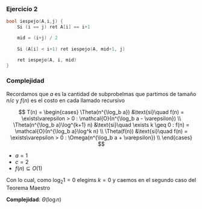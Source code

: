 ### Ejercicio 2

```c++
bool iespejo(A,i,j) {
    Si (i == j) ret A[i] == i+1

    mid = (i+j) / 2
    
    Si (A[i] < i+1) ret iespejo(A, mid+1, j)

    ret iespejo(A, i, mid)
}
```


### Complejidad

Recordamos que $a$ es la cantidad de subprobelmas que partimos de tamaño $n/c$ y $f(n)$ es el costo en cada llamado recursivo

$$
T(n) = \begin{cases}
\Theta(n^{\log_b a}) &\text{si}\quad f(n) = \exists\varepsilon > 0 : \mathcal{O}(n^{\log_b a - \varepsilon}) \\
\Theta(n^{\log_b a}\log^{k+1} n) &\text{si}\quad \exists k \geq 0 : f(n) = \mathcal{O}(n^{\log_b a}\log^k n) \\
\Theta(f(n)) &\text{si}\quad f(n) = \exists\varepsilon > 0 : \Omega(n^{\log_b a + \varepsilon}) \\
\end{cases}
$$

- $a = 1$
- $c = 2$
- $f(n) \subseteq O(1)$

Con lo cual, como $\log_2 1 = 0$ elegims $k = 0$ y caemos en el segundo caso del Teorema Maestro

**Complejidad**: $\Theta(\log n)$